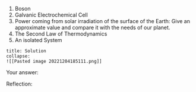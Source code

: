 1. Boson
2. Galvanic Electrochemical Cell
3. Power coming from solar irradiation of the surface of the Earth: Give an approximate value and compare it with the needs of our planet.
4. The Second Law of Thermodynamics
5. An isolated System

```ad-note
title: Solution
collapse:
![[Pasted image 20221204185111.png]]

```

Your answer:

Reflection:

